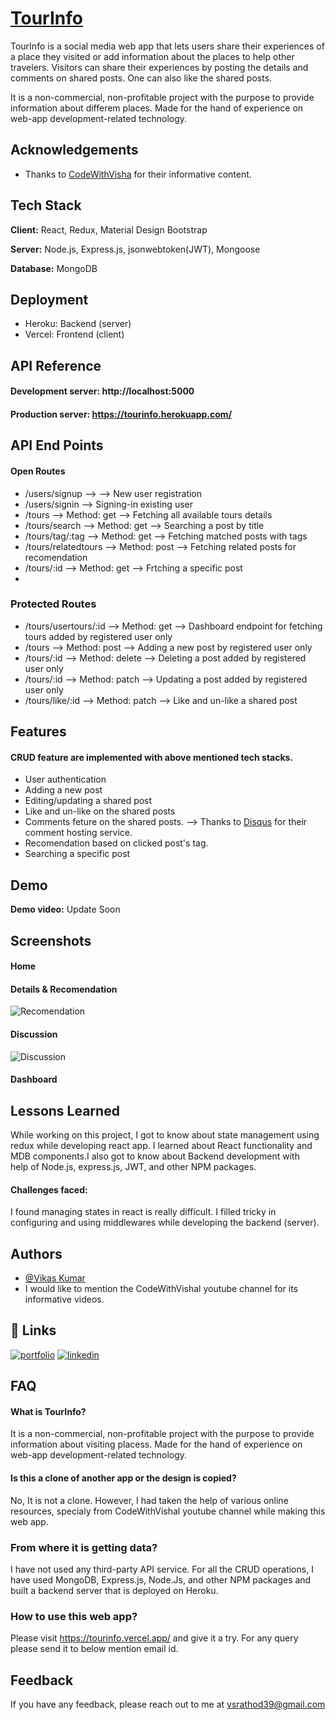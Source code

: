 
# [TourInfo](https://tourinfo.vercel.app/)

TourInfo is a social media web app that lets users share their experiences of a place they visited or add information about the places to help other travelers. Visitors can share their experiences by posting the details and comments on shared posts. One can also like the shared posts.

It is a non-commercial, non-profitable project with the purpose to provide information about differem places. Made for the hand of experience on web-app development-related technology.

## Acknowledgements

 - Thanks to [CodeWithVisha](https://www.youtube.com/channel/UC_ax8-CBuZ3ltn8x69Di4MA) for their informative content.

## Tech Stack

**Client:** React, Redux, Material Design Bootstrap

**Server:** Node.js, Express.js, jsonwebtoken(JWT), Mongoose

**Database:** MongoDB

## Deployment

- Heroku: Backend (server)
- Vercel: Frontend (client)

## API Reference

#### Development server: http://localhost:5000
#### Production server: https://tourinfo.herokuapp.com/

## API End Points

#### Open Routes
- /users/signup -->  --> New user registration
- /users/signin --> Signing-in existing user
- /tours --> Method: get --> Fetching all available tours details
- /tours/search --> Method: get --> Searching a post by title
- /tours/tag/:tag --> Method: get --> Fetching matched posts with tags
- /tours/relatedtours --> Method: post --> Fetching related posts for recomendation
- /tours/:id --> Method: get --> Frtching a specific post
- 
### Protected Routes
- /tours/usertours/:id --> Method: get --> Dashboard endpoint for fetching tours added by registered user only
- /tours --> Method: post --> Adding a new post by registered user only
- /tours/:id --> Method: delete --> Deleting a post added by registered user only
- /tours/:id --> Method: patch --> Updating a post added by registered user only
- /tours/like/:id --> Method: patch --> Like and un-like a shared post

## Features

#### CRUD feature are implemented with above mentioned tech stacks.

- User authentication
- Adding a new post
- Editing/updating a shared post
- Like and un-like on the shared posts
- Comments feture on the shared posts. --> Thanks to [Disqus](https://disqus.com/) for their comment hosting service.
- Recomendation based on clicked post's tag.
- Searching a specific post


## Demo

**Demo video:** Update Soon


## Screenshots

#### Home


#### Details & Recomendation

![Recomendation](https://user-images.githubusercontent.com/91534659/174782970-a650f761-f3d7-42b9-b6ae-7e0f8920d848.png)

#### Discussion

![Discussion](https://user-images.githubusercontent.com/91534659/174783038-9726e601-e2c6-4aa3-8ad7-0dfc73cc605a.png)

#### Dashboard


## Lessons Learned

While working on this project, I got to know about state management using redux while developing react app. I learned about React functionality and MDB components.I also got to know about Backend development with help of Node.js, express.js, JWT, and other NPM packages.

#### Challenges faced: 

I found managing states in react is really difficult. I filled tricky in configuring and using middlewares while developing the backend (server).

## Authors

- [@Vikas Kumar](https://github.com/vsrathod39)
- I would like to mention the CodeWithVishal youtube channel for its informative videos.

## 🔗 Links
[![portfolio](https://img.shields.io/badge/my_portfolio-000?style=for-the-badge&logo=ko-fi&logoColor=white)](https://vikas.vercel.app/)
[![linkedin](https://img.shields.io/badge/linkedin-0A66C2?style=for-the-badge&logo=linkedin&logoColor=white)](https://www.linkedin.com/in/vikas-kumar39/)


## FAQ

#### What is TourInfo?

It is a non-commercial, non-profitable project with the purpose to provide information about visiting placess. Made for the hand of experience on web-app development-related technology.

#### Is this a clone of another app or the design is copied?

No, It is not a clone. However, I had taken the help of various online resources, specialy from CodeWithVishal youtube channel while making this web app.

### From where it is getting data?

I have not used any third-party API service. For all the CRUD operations, I have used MongoDB, Express.js, Node.Js, and other NPM packages and built a backend server that is deployed on Heroku.

### How to use this web app?

Please visit https://tourinfo.vercel.app/ and give it a try. For any query please send it to below mention email id.


## Feedback

If you have any feedback, please reach out to me at vsrathod39@gmail.com
